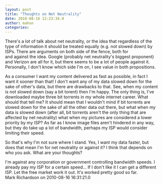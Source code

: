 ```yaml
---
layout: post
title: "Thoughts on Net Neutrality"
date: 2010-08-16 12:23:34.0
author: mahon
categories: 
---
```

There's a lot of talk about net neutrality, or the idea that regardless of the type of information it should be treated equally (e.g. not slowed down) by ISPs. There are arguments on both side of the fence, both for and against the idea. Google (probably net neutrality's biggest proponent) and Verizon are all for it, but there seems to be a lot of people against it. Personally, I don't know which side I'm on, I see value in both propositions.

As a consumer I want my content delivered as fast as possible, in fact I want it sooner than that! I don't want any of my data slowed down for the sake of other's data, but there are drawbacks to that. See, when my content is not slowed down (say a bit torent) then I'm happy. The only thing is, I've downloaded maybe three bit torrents in my whole internet career. What should that tell me? It should mean that I wouldn't mind if bit torrents are slowed down for the sake of all the other data out there, but what when my data is slowed down (after all, bit torrents aren't the only thing that are affected by net neutrality) what when my pictures are considered a lower priority by my ISP? As far as I know image files aren't hindered in any way, but they do take up a lot of bandwidth, perhaps my ISP would consider limiting their speed.

So that's why I'm not sure where I stand. Yes, I want my data faster, but does that mean I'm for net neutrality or against it? I think that depends on who you ask. What are your thoughts?

<div class='archived comments'>

<div class='comment'>I'm against any corporation or government controlling bandwidth speeds. I already pay my ISP for a certain speed... If I don't like it I can get a different ISP. Let the free market work it out. It's worked pretty good so far.  <div class='by'>Mark Richardson on 2010-08-16 16:31:21.0  </div></div>
</div>